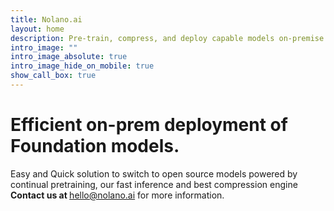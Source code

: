```yaml
---
title: Nolano.ai
layout: home
description: Pre-train, compress, and deploy capable models on-premise or on the cloud.
intro_image: ""
intro_image_absolute: true
intro_image_hide_on_mobile: true
show_call_box: true
---
```

# Efficient on-prem deployment of Foundation models.
Easy and Quick solution to switch to open source models powered by continual pretraining, our fast inference and best compression engine  
<b> Contact us at </b>  [hello@nolano.ai](mailto:hello@nolano.ai) for more information.

